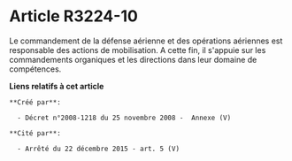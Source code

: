 # Article R3224-10

Le commandement de la défense aérienne et des opérations aériennes est responsable des actions de mobilisation. A cette fin,
il s'appuie sur les commandements organiques et les directions dans leur domaine de compétences.

**Liens relatifs à cet article**

	**Créé par**:

	  - Décret n°2008-1218 du 25 novembre 2008 -  Annexe (V)

	**Cité par**:

	  - Arrêté du 22 décembre 2015 - art. 5 (V)
